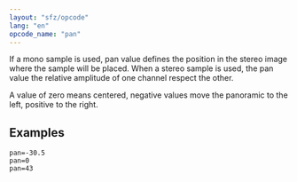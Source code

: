 ```yaml
---
layout: "sfz/opcode"
lang: "en"
opcode_name: "pan"
---
```

If a mono sample is used, pan value defines the position in the stereo image
where the sample will be placed. When a stereo sample is used, the pan value the
relative amplitude of one channel respect the other.

A value of zero means centered, negative values move the panoramic to the left,
positive to the right.

## Examples

```
pan=-30.5
pan=0
pan=43
```
